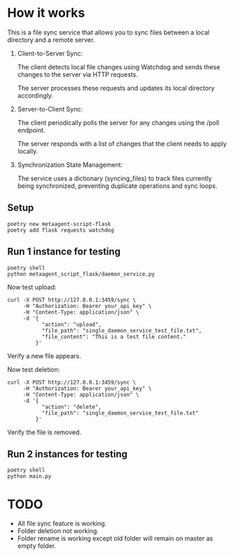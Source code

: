 # How it works

This is a file sync service that allows you to sync files between a local directory and a remote server.

1. Client-to-Server Sync:

    The client detects local file changes using Watchdog and sends these changes to the server via HTTP requests.

    The server processes these requests and updates its local directory accordingly.

2. Server-to-Client Sync:

    The client periodically polls the server for any changes using the /poll endpoint.

    The server responds with a list of changes that the client needs to apply locally.

3. Synchronization State Management:

    The service uses a dictionary (syncing_files) to track files currently being synchronized, preventing duplicate operations and sync loops.

## Setup

```
poetry new metaagent-script-flask
poetry add flask requests watchdog
```

## Run 1 instance for testing

```
poetry shell
python metaagent_script_flask/daemon_service.py
```

Now test upload: 

```
curl -X POST http://127.0.0.1:3459/sync \
     -H "Authorization: Bearer your_api_key" \
     -H "Content-Type: application/json" \
     -d '{
           "action": "upload",
           "file_path": "single_daemon_service_test_file.txt",
           "file_content": "This is a test file content."
         }'
```

Verify a new file appears.

Now test deletion:

```
curl -X POST http://127.0.0.1:3459/sync \
     -H "Authorization: Bearer your_api_key" \
     -H "Content-Type: application/json" \
     -d '{
           "action": "delete",
           "file_path": "single_daemon_service_test_file.txt"
         }'
```

Verify the file is removed.

## Run 2 instances for testing

```
poetry shell
python main.py
```

# TODO

- All file sync feature is working.
- Folder deletion not working.
- Folder rename is working except old folder will remain on master as empty folder.
